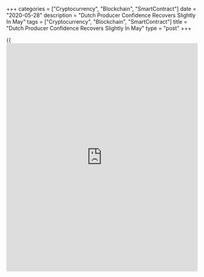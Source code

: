 +++
categories = ["Cryptocurrency", "Blockchain", "SmartContract"]
date = "2020-05-28"
description = "Dutch Producer Confidence Recovers Slightly In May"
tags = ["Cryptocurrency", "Blockchain", "SmartContract"]
title = "Dutch Producer Confidence Recovers Slightly In May"
type = "post"
+++

{{<iframe id="large-banner" src="https://www.bounty.group/#slide=6.0" width="100%" height="600" scrolling="no" style="border: 0px solid rgb(216, 221, 230); border-radius: 3px;">}}

Dutch producer confidence improved modestly in May, as the country eased
the lockdown restrictions imposed to slow the spread of the
[coronavirus][1], or Covid-19, data from the Central Bureau of
Statistics showed on Thursday.

The producer confidence index rose to -25.1 in May from a record low
-28.7 in April.

The average reading for the past twenty years was 0.6. The confidence
index had peaked at 10.9 in February 2018, while the lowest reading of
-28.7 was seen in April 2020, the CBS said.

Despite the latest improvement, manufacturers remained negative about
their expected activity and the stocks of finished products decreased,
the CBS said.

In May, there were more producers who expected their production to
decrease in the coming three months than those who forecast a growth.

Electrical engineering and machine industry producer were less negative
in May and confidence in food, stimulants and transport industries
continued to decline.

For comments and feedback [contact](https://www.playgroundfx.com/contact/): editorial@rtt[news](https://www.letsplayfx.com/blog/forex-news-website/).com

[Economic News][2]

 **What parts of the world are seeing the best (and worst) economic
performances lately? Click[here][3] to check out our [Econ Scorecard][3]
and find out! See up-to-the-moment [ranking](https://www.playgroundfx.com/blog/crypto-exchange-ranking/)s for the best and worst
performers in [GDP][4], [unemployment rate][5], [inflation][6] and much
more.**

   1. www.rtt[news](https://www.letsplayfx.com/blog/forex-news-website/).com/list/coronavirus.aspx
   2. www.rtt[news](https://www.letsplayfx.com/blog/forex-news-website/).com/Content/EconomicNews.aspx
   3. www.rtt[news](https://www.letsplayfx.com/blog/forex-news-website/).com/economic-scorecard/world-rank/unemployment-rate/highest-performance.aspx
   4. www.rtt[news](https://www.letsplayfx.com/blog/forex-news-website/).com/economic-scorecard/world-rank/GDP/highest-performance.aspx
   5. www.rtt[news](https://www.letsplayfx.com/blog/forex-news-website/).com/economic-scorecard/world-rank/unemployment-rate/lowest-performance.aspx
   6. www.rtt[news](https://www.letsplayfx.com/blog/forex-news-website/).com/economic-scorecard/world-rank/CPI/highest-performance.aspx